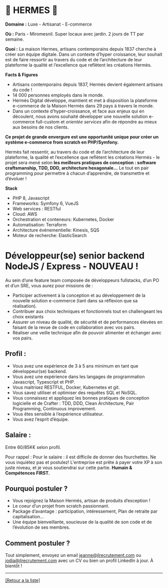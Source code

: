 # 🐎 HERMES 🐎

**Domaine :** Luxe - Artisanat - E-commerce 

**Où :** Paris - Miromesnil. Super locaux avec jardin. 2 jours de TT par semaine.

**Quoi :** La maison Hermes, artisans contemporains depuis 1837 cherche à créer son équipe digitale. Dans un contexte d’hyper croissance, leur souhait est de faire ressortir au travers du code et de l’architecture de leur plateforme la qualité et l’excellence que reflètent les créations Hermès.

**Facts & Figures**

* Artisans contemporains depuis 1837, Hermès devient également artisans du code !
* 14 000 personnes employés dans le monde.
* Hermès Digital développe, maintient et met à disposition la plateforme e-commerce de la Maison Hermès dans 29 pays à travers le monde.
* Dans un contexte d’hyper-croissance, et face aux enjeux qui en découlent, nous avons souhaité développer une nouvelle solution e-commerce full-custom et *orientée services* afin de répondre au mieux aux besoins de nos clients.

**Ce projet de grande envergure est une opportunité unique pour créer un système e-commerce from scratch en PHP/Symfony.**

Hermès fait ressentir, au travers du code et de l’architecture de leur plateforme, la qualité et l’excellence que reflètent les créations Hermès - le projet sera mené selon **les meilleurs pratiques de conception : software craftsmanship, TDD, DDD, architecture hexagonale…** Le tout en pair programming pour permettre à chacun d’apprendre, de transmettre et d’évoluer !

**Stack**

* PHP 8, Javascript
* Frameworks: Symfony 6, VueJS
* Web services : RESTful
* Cloud: AWS
* Orchestration et conteneurs: Kubernetes, Docker
* Automatisation: Terraform
* Architecture événementielle: Kinesis, SQS
* Moteur de recherche: ElasticSearch

# Développeur(se) senior backend NodeJS / Express - NOUVEAU !

Au sein d’une feature team composée de développeurs fullstacks, d’un PO et d’un SRE, vous aurez pour missions de : 

* Participer activement à la conception et au développement de la nouvelle solution e-commerce (tant dans sa réflexion que sa réalisation).
* Contribuer aux choix techniques et fonctionnels tout en challengeant les choix existants
* Assurer un niveau de qualité, de sécurité et de performances élevées en faisant de la revue de code en collaboration avec vos pairs.
* Réaliser une veille technique afin de pouvoir alimenter et échanger avec vos pairs.

## Profil :

* Vous avez une expérience de 3 à 5 ans minimum en tant que développeur(se) backend.
* Vous avez une expérience dans les langages de programmation Javascript, Typescript et PHP.
* Vous maitrisez RESTFUL, Docker, Kubernetes et git.
* Vous savez utiliser et optimiser des requêtes SQL et NoSQL.
* Vous connaissez et appliquez les bonnes pratiques de conception logicielle et de Crafter : TDD, DDD, Clean Architecture, Pair Programming, Continuous improvement.
* Vous êtes sensible à l’expérience utilisateur.
* Vous avez l’esprit d’équipe.

## Salaire :

Entre 60/85K€ selon profil.

Pour rappel : Pour le salaire : il est difficile de donner des fourchettes. Ne vous inquiétez pas et postulez! L'entreprise est prête à payer votre XP à son juste niveau, et je vous soutiendrai sur cette partie. **Humain & Compétences FIRST.**

## Pourquoi postuler ?

* Vous rejoignez la Maison Hermès, artisan de produits d’exception !
* Le coeur d’un projet from scratch passionnant.
* Package d’avantage : participation, intéressement, Plan de retraite par capitalisation… 
* Une équipe bienveillante, soucieuse de la qualité de son code et de l’évolution de ses membres.

## Comment postuler ?

Tout simplement, envoyez un email jeanne@jlrecrutement.com ou jodia@jlrecrutement.com avec un CV ou bien un profil LinkedIn à jour.
À bientôt !


----
<a href="https://github.com/jlondiche/job-board-php/blob/master/README.md">[Retour a la liste]</a>